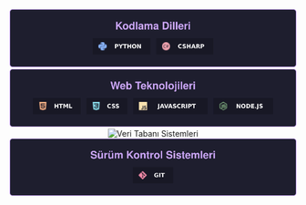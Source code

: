 <p align="center">
	<img src="Kodlama Dilleri.svg" alt="Kodlama Dilleri">
	<img src="Web Teknolojileri.svg" alt="Web Teknolojieri">
	<img src="Veri Tabanı Sistemleri.svg" alt="Veri Tabanı Sistemleri">
	<img src="Sürüm Kontrol Sistemleri.svg" alt="Sürüm Kontrol Sistemleri">
</p>